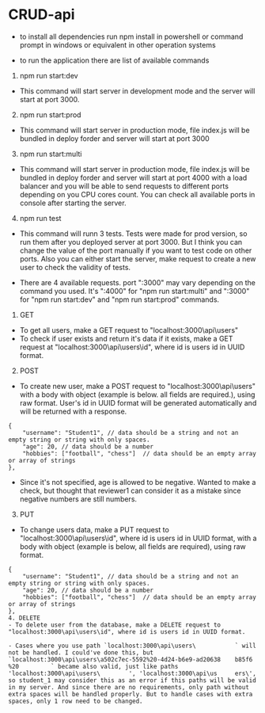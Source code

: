 # CRUD-api

- to install all dependencies run npm install in powershell or command prompt in windows or equivalent in other operation systems


- to run the application there are list of available commands
1. npm run start:dev
- This command will start server in development mode and the server will start at port 3000.

2. npm run start:prod
- This command will start server in production mode, file index.js will be bundled in deploy forder and server will start at port 3000

3. npm run start:multi
- This command will start server in production mode, file index.js will be bundled in deploy forder and server will start at port 4000 with a load balancer and you will be able to send requests to different ports depending on you CPU cores count. You can check all available ports in console after starting the server.

4. npm run test
- This command will runn 3 tests. Tests were made for prod version, so run them after you deployed server at port 3000. But I think you can change the value of the port manually if you want to test code on other ports. Also you can either start the server, make request to create a new user to check the validity of tests.


- There are 4 available requests. port ":3000" may vary depending on the command you used. It's ":4000" for "npm run start:multi" and ":3000" for "npm run start:dev" and "npm run start:prod" commands.
1. GET 
- To get all users, make a GET request to "localhost:3000\api\users"
- To check if user exists and return it's data if it exists, make a GET request at "localhost:3000\api\users\id", where id is users id in UUID format.  
2. POST 
- To create new user, make a POST request to "localhost:3000\api\users" with a body with object (example is below. all fields are required.), using raw format. User's id in UUID format will be generated automatically and will be returned with a response.
```
{ 
    "username": "Student1", // data should be a string and not an empty string or string with only spaces.
    "age": 20, // data should be a number
    "hobbies": ["football", "chess"]  // data should be an empty array or array of strings
},
```
- Since it's not specified, age is allowed to be negative. Wanted to make a check, but thought that reviewer1 can consider it as a mistake since negative numbers are still numbers.
3. PUT 
- To change users data, make a PUT request to "localhost:3000\api\users\id", where id is users id in UUID format, with a body with object (example is below, all fields are required), using raw format. 
```
{ 
    "username": "Student1", // data should be a string and not an empty string or string with only spaces.
    "age": 20, // data should be a number
    "hobbies": ["football", "chess"]  // data should be an empty array or array of strings
},
4. DELETE 
- To delete user from the database, make a DELETE request to "localhost:3000\api\users\id", where id is users id in UUID format.

- Cases where you use path `localhost:3000\api\users\           ` will not be handled. I could've done this, but `localhost:3000\api\users\a502c7ec-5592%20-4d24-b6e9-ad20638    b85f6  %20         ` became also valid, just like paths 'localhost:3000\api\users\        ', 'localhost:3000\api\us     ers\', so student_1 may consider this as an error if this paths will be valid in my server. And since there are no requirements, only path without extra spaces will be handled properly. But to handle cases with extra spaces, only 1 row need to be changed.